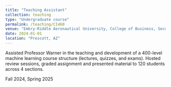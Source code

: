 ```yaml
---
title: "Teaching Assistant"
collection: teaching
type: "Undergraduate course"
permalink: /teaching/CI460
venue: "Embry-Riddle Aeronautical University, College of Business, Security & Intelligence"
date: 2024-01-01
location: "Prescott, AZ"
---
```


Assisted Professor Warner in the teaching and development of a 400-level machine learning course structure (lectures, quizzes, and exams). Hosted review sessions, graded assignment and presented material to 120 students across 4 sections.

Fall 2024, Spring 2025

